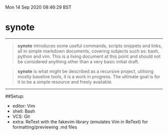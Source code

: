 Mon 14 Sep 2020 08:46:29 BST

# synote
___

> **synote** introduces some useful commands, scripts snippets and links, all in simple markdown documents, covering subjects such as: bash, python and vim. This is a living document at this point and should not be considered anything other than a very basic initial draft.

> **synote** is what might be described as a recursive project, utilising mostly baseline tools, it is a work in progress. The ultimate goal is for it to be a simple resource and freely available. 



>  

___
##Setup:


  *  editor: Vim
  *  shell: Bash
  *  VCS: Git
  *  extra: ReText with the fakevim library (emulates Vim in ReText) for formatting/previewing .md files 
